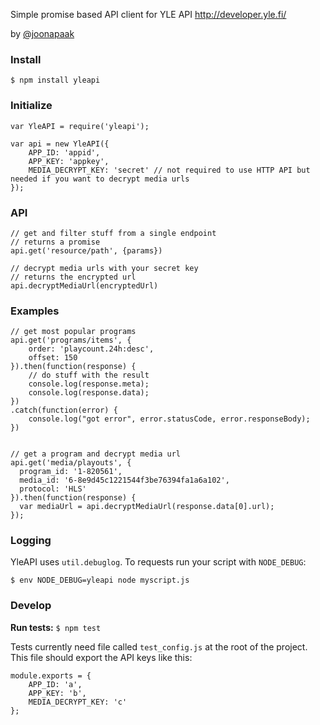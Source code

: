 Simple promise based API client for YLE API http://developer.yle.fi/

by [@joonapaak](http://twitter.com/joonapaak)

### Install
`$ npm install yleapi`


### Initialize
```
var YleAPI = require('yleapi');

var api = new YleAPI({
    APP_ID: 'appid',
    APP_KEY: 'appkey',
    MEDIA_DECRYPT_KEY: 'secret' // not required to use HTTP API but needed if you want to decrypt media urls
});
```

### API
```
// get and filter stuff from a single endpoint
// returns a promise
api.get('resource/path', {params})

// decrypt media urls with your secret key
// returns the encrypted url
api.decryptMediaUrl(encryptedUrl)
```

### Examples
```
// get most popular programs
api.get('programs/items', {
    order: 'playcount.24h:desc',
    offset: 150
}).then(function(response) {
    // do stuff with the result
    console.log(response.meta);
    console.log(response.data);
})
.catch(function(error) {
    console.log("got error", error.statusCode, error.responseBody);
})


// get a program and decrypt media url
api.get('media/playouts', {
  program_id: '1-820561',
  media_id: '6-8e9d45c1221544f3be76394fa1a6a102',
  protocol: 'HLS'
}).then(function(response) {
  var mediaUrl = api.decryptMediaUrl(response.data[0].url);
});

```

### Logging
YleAPI uses `util.debuglog`. To requests run your script with `NODE_DEBUG`:

`$ env NODE_DEBUG=yleapi node myscript.js`

### Develop
**Run tests:** `$ npm test`

Tests currently need file called `test_config.js` at the root of the project. This file should export the API keys like this:
```
module.exports = {
    APP_ID: 'a',
    APP_KEY: 'b',
    MEDIA_DECRYPT_KEY: 'c'
};
```
